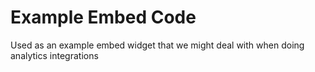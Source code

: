 # Example Embed Code
Used as an example embed widget that we might deal with when doing analytics integrations
